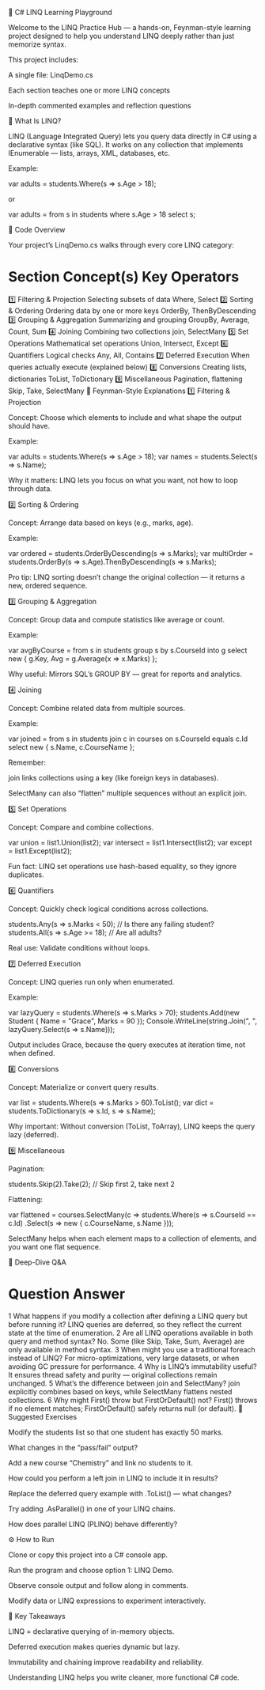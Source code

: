 ﻿🧠 C# LINQ Learning Playground

Welcome to the LINQ Practice Hub — a hands-on, Feynman-style learning project designed to help you understand LINQ deeply rather than just memorize syntax.

This project includes:

A single file: LinqDemo.cs

Each section teaches one or more LINQ concepts

In-depth commented examples and reflection questions

📘 What Is LINQ?

LINQ (Language Integrated Query) lets you query data directly in C# using a declarative syntax (like SQL).
It works on any collection that implements IEnumerable<T> — lists, arrays, XML, databases, etc.

Example:

var adults = students.Where(s => s.Age > 18);


or

var adults = from s in students
             where s.Age > 18
             select s;

🧩 Code Overview

Your project’s LinqDemo.cs walks through every core LINQ category:

#	Section	Concept(s)	Key Operators
1️⃣	Filtering & Projection	Selecting subsets of data	Where, Select
2️⃣	Sorting & Ordering	Ordering data by one or more keys	OrderBy, ThenByDescending
3️⃣	Grouping & Aggregation	Summarizing and grouping	GroupBy, Average, Count, Sum
4️⃣	Joining	Combining two collections	join, SelectMany
5️⃣	Set Operations	Mathematical set operations	Union, Intersect, Except
6️⃣	Quantifiers	Logical checks	Any, All, Contains
7️⃣	Deferred Execution	When queries actually execute	(explained below)
8️⃣	Conversions	Creating lists, dictionaries	ToList, ToDictionary
9️⃣	Miscellaneous	Pagination, flattening	Skip, Take, SelectMany
🧠 Feynman-Style Explanations
1️⃣ Filtering & Projection

Concept: Choose which elements to include and what shape the output should have.

Example:

var adults = students.Where(s => s.Age > 18);
var names = students.Select(s => s.Name);


Why it matters: LINQ lets you focus on what you want, not how to loop through data.

2️⃣ Sorting & Ordering

Concept: Arrange data based on keys (e.g., marks, age).

Example:

var ordered = students.OrderByDescending(s => s.Marks);
var multiOrder = students.OrderBy(s => s.Age).ThenByDescending(s => s.Marks);


Pro tip: LINQ sorting doesn’t change the original collection — it returns a new, ordered sequence.

3️⃣ Grouping & Aggregation

Concept: Group data and compute statistics like average or count.

Example:

var avgByCourse = from s in students
                  group s by s.CourseId into g
                  select new { g.Key, Avg = g.Average(x => x.Marks) };


Why useful: Mirrors SQL’s GROUP BY — great for reports and analytics.

4️⃣ Joining

Concept: Combine related data from multiple sources.

Example:

var joined = from s in students
             join c in courses on s.CourseId equals c.Id
             select new { s.Name, c.CourseName };


Remember:

join links collections using a key (like foreign keys in databases).

SelectMany can also “flatten” multiple sequences without an explicit join.

5️⃣ Set Operations

Concept: Compare and combine collections.

var union = list1.Union(list2);
var intersect = list1.Intersect(list2);
var except = list1.Except(list2);


Fun fact: LINQ set operations use hash-based equality, so they ignore duplicates.

6️⃣ Quantifiers

Concept: Quickly check logical conditions across collections.

students.Any(s => s.Marks < 50);   // Is there any failing student?
students.All(s => s.Age >= 18);    // Are all adults?


Real use: Validate conditions without loops.

7️⃣ Deferred Execution

Concept: LINQ queries run only when enumerated.

Example:

var lazyQuery = students.Where(s => s.Marks > 70);
students.Add(new Student { Name = "Grace", Marks = 90 });
Console.WriteLine(string.Join(", ", lazyQuery.Select(s => s.Name)));


Output includes Grace, because the query executes at iteration time, not when defined.

8️⃣ Conversions

Concept: Materialize or convert query results.

var list = students.Where(s => s.Marks > 60).ToList();
var dict = students.ToDictionary(s => s.Id, s => s.Name);


Why important:
Without conversion (ToList, ToArray), LINQ keeps the query lazy (deferred).

9️⃣ Miscellaneous

Pagination:

students.Skip(2).Take(2); // Skip first 2, take next 2


Flattening:

var flattened = courses.SelectMany(c => students.Where(s => s.CourseId == c.Id)
                                                .Select(s => new { c.CourseName, s.Name }));


SelectMany helps when each element maps to a collection of elements, and you want one flat sequence.

💬 Deep-Dive Q&A
#	Question	Answer
1	What happens if you modify a collection after defining a LINQ query but before running it?	LINQ queries are deferred, so they reflect the current state at the time of enumeration.
2	Are all LINQ operations available in both query and method syntax?	No. Some (like Skip, Take, Sum, Average) are only available in method syntax.
3	When might you use a traditional foreach instead of LINQ?	For micro-optimizations, very large datasets, or when avoiding GC pressure for performance.
4	Why is LINQ’s immutability useful?	It ensures thread safety and purity — original collections remain unchanged.
5	What’s the difference between join and SelectMany?	join explicitly combines based on keys, while SelectMany flattens nested collections.
6	Why might First() throw but FirstOrDefault() not?	First() throws if no element matches; FirstOrDefault() safely returns null (or default).
🧭 Suggested Exercises

Modify the students list so that one student has exactly 50 marks.

What changes in the “pass/fail” output?

Add a new course “Chemistry” and link no students to it.

How could you perform a left join in LINQ to include it in results?

Replace the deferred query example with .ToList() — what changes?

Try adding .AsParallel() in one of your LINQ chains.

How does parallel LINQ (PLINQ) behave differently?

⚙️ How to Run

Clone or copy this project into a C# console app.

Run the program and choose option 1: LINQ Demo.

Observe console output and follow along in comments.

Modify data or LINQ expressions to experiment interactively.

🧩 Key Takeaways

LINQ = declarative querying of in-memory objects.

Deferred execution makes queries dynamic but lazy.

Immutability and chaining improve readability and reliability.

Understanding LINQ helps you write cleaner, more functional C# code.